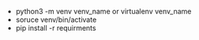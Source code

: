  - python3 -m venv venv_name or virtualenv venv_name
-  soruce venv/bin/activate
-  pip install -r requirments